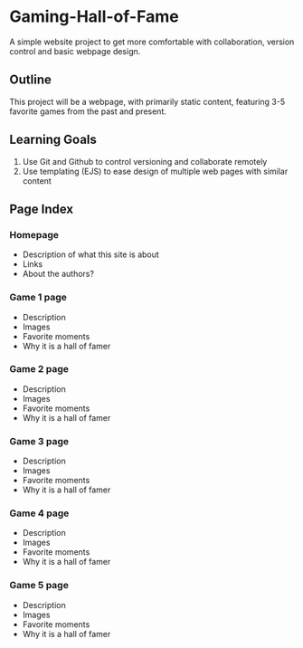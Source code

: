# Gaming-Hall-of-Fame

A simple website project to get more comfortable with collaboration, version control and basic webpage design.

## Outline

This project will be a webpage, with primarily static content, featuring 3-5 favorite games from the past and present.

## Learning Goals

1. Use Git and Github to control versioning and collaborate remotely
2. Use templating (EJS) to ease design of multiple web pages with similar content

## Page Index

### Homepage

- Description of what this site is about
- Links
- About the authors?

### Game 1 page

- Description
- Images
- Favorite moments
- Why it is a hall of famer

### Game 2 page

- Description
- Images
- Favorite moments
- Why it is a hall of famer

### Game 3 page

- Description
- Images
- Favorite moments
- Why it is a hall of famer

### Game 4 page

- Description
- Images
- Favorite moments
- Why it is a hall of famer

### Game 5 page

- Description
- Images
- Favorite moments
- Why it is a hall of famer
